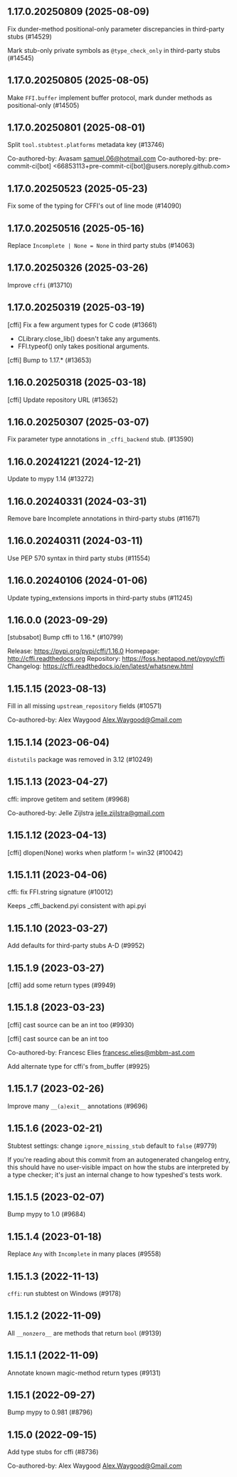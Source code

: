 ## 1.17.0.20250809 (2025-08-09)

Fix dunder-method positional-only parameter discrepancies in third-party stubs (#14529)

Mark stub-only private symbols as `@type_check_only` in third-party stubs (#14545)

## 1.17.0.20250805 (2025-08-05)

Make `FFI.buffer` implement buffer protocol, mark dunder methods as positional-only (#14505)

## 1.17.0.20250801 (2025-08-01)

Split `tool.stubtest.platforms` metadata key (#13746)

Co-authored-by: Avasam <samuel.06@hotmail.com>
Co-authored-by: pre-commit-ci[bot] <66853113+pre-commit-ci[bot]@users.noreply.github.com>

## 1.17.0.20250523 (2025-05-23)

Fix some of the typing for CFFI's out of line mode (#14090)

## 1.17.0.20250516 (2025-05-16)

Replace `Incomplete | None = None` in third party stubs (#14063)

## 1.17.0.20250326 (2025-03-26)

Improve `cffi` (#13710)

## 1.17.0.20250319 (2025-03-19)

[cffi] Fix a few argument types for C code (#13661)

* CLibrary.close_lib() doesn't take any arguments.
* FFI.typeof() only takes positional arguments.

[cffi] Bump to 1.17.* (#13653)

## 1.16.0.20250318 (2025-03-18)

[cffi] Update repository URL (#13652)

## 1.16.0.20250307 (2025-03-07)

Fix parameter type annotations in `_cffi_backend` stub. (#13590)

## 1.16.0.20241221 (2024-12-21)

Update to mypy 1.14 (#13272)

## 1.16.0.20240331 (2024-03-31)

Remove bare Incomplete annotations in third-party stubs (#11671)

## 1.16.0.20240311 (2024-03-11)

Use PEP 570 syntax in third party stubs (#11554)

## 1.16.0.20240106 (2024-01-06)

Update typing_extensions imports in third-party stubs (#11245)

## 1.16.0.0 (2023-09-29)

[stubsabot] Bump cffi to 1.16.* (#10799)

Release: https://pypi.org/pypi/cffi/1.16.0
Homepage: http://cffi.readthedocs.org
Repository: https://foss.heptapod.net/pypy/cffi
Changelog: https://cffi.readthedocs.io/en/latest/whatsnew.html

## 1.15.1.15 (2023-08-13)

Fill in all missing `upstream_repository` fields (#10571)

Co-authored-by: Alex Waygood <Alex.Waygood@Gmail.com>

## 1.15.1.14 (2023-06-04)

`distutils` package was removed in 3.12 (#10249)

## 1.15.1.13 (2023-04-27)

cffi: improve getitem and setitem (#9968)

Co-authored-by: Jelle Zijlstra <jelle.zijlstra@gmail.com>

## 1.15.1.12 (2023-04-13)

[cffi] dlopen(None) works when platform != win32 (#10042)

## 1.15.1.11 (2023-04-06)

cffi: fix FFI.string signature (#10012)

Keeps _cffi_backend.pyi consistent with api.pyi

## 1.15.1.10 (2023-03-27)

Add defaults for third-party stubs A-D (#9952)

## 1.15.1.9 (2023-03-27)

[cffi] add some return types (#9949)

## 1.15.1.8 (2023-03-23)

[cffi] cast source can be an int too  (#9930)

[cffi] cast source can be an int too

Co-authored-by: Francesc Elies <francesc.elies@mbbm-ast.com>

Add alternate type for cffi's from_buffer (#9925)

## 1.15.1.7 (2023-02-26)

Improve many `__(a)exit__` annotations (#9696)

## 1.15.1.6 (2023-02-21)

Stubtest settings: change `ignore_missing_stub` default to `false` (#9779)

If you're reading about this commit from an autogenerated changelog entry, this should have no user-visible impact on how the stubs are interpreted by a type checker; it's just an internal change to how typeshed's tests work.

## 1.15.1.5 (2023-02-07)

Bump mypy to 1.0 (#9684)

## 1.15.1.4 (2023-01-18)

Replace `Any` with `Incomplete` in many places (#9558)

## 1.15.1.3 (2022-11-13)

`cffi`: run stubtest on Windows (#9178)

## 1.15.1.2 (2022-11-09)

All `__nonzero__` are methods that return `bool` (#9139)

## 1.15.1.1 (2022-11-09)

Annotate known magic-method return types (#9131)

## 1.15.1 (2022-09-27)

Bump mypy to 0.981 (#8796)

## 1.15.0 (2022-09-15)

Add type stubs for cffi (#8736)

Co-authored-by: Alex Waygood <Alex.Waygood@Gmail.com>

